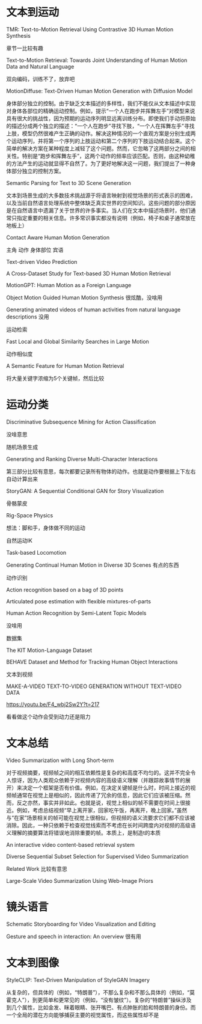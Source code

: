 # 文本到运动

TMR: Text-to-Motion Retrieval Using Contrastive 3D Human Motion Synthesis

章节一比较有趣

Text-to-Motion Retrieval: Towards Joint Understanding of Human Motion Data and Natural Language

双向编码，训练不了，放弃吧

MotionDiffuse: Text-Driven Human Motion Generation with
Diffusion Model

身体部分独立的控制。由于缺乏文本描述的多样性，我们不能仅从文本描述中实现对身体各部位的精确运动控制。例如，提示“一个人在跑步并挥舞左手”对模型来说具有很大的挑战性，因为预期的运动序列明显远离训练分布。即使我们手动将原始的描述分成两个独立的描述：“一个人在跑步”寻找下肢，“一个人在挥舞左手”寻找上肢，模型仍然很难产生正确的动作。解决这种情况的一个直观方案是分别生成两个运动序列，并将第一个序列的上肢运动和第二个序列的下肢运动结合起来。这个简单的解决方案在某种程度上减轻了这个问题。然而，它忽略了这两部分之间的相关性。特别是“跑步和挥舞左手”，这两个动作的频率应该匹配。否则，由这种幼稚的方法产生的运动就显得不自然了。为了更好地解决这一问题，我们提出了一种身体部分独立的控制方案。

Semantic Parsing for Text to 3D Scene Generation

文本到场景生成的大多数技术挑战源于将语言映射到视觉场景的形式表示的困难，以及当前自然语言处理系统中整体缺乏真实世界的空间知识。这些问题的部分原因是在自然语言中遗漏了关于世界的许多事实。当人们在文本中描述场景时，他们通常只指定重要的相关信息。许多常识事实都没有说明（例如，椅子和桌子通常放在地板上）

Contact Aware Human Motion Generation

主角 动作 身体部位 宾语 

Text-driven Video Prediction

A Cross-Dataset Study for Text-based 3D Human Motion Retrieval

MotionGPT: Human Motion as a Foreign Language



Object Motion Guided Human Motion Synthesis 很炫酷，没啥用

 Generating animated videos of human activities from natural language descriptions 没用 

运动检索

Fast Local and Global Similarity Searches in Large Motion

动作相似度

A Semantic Feature for Human Motion Retrieval

将大量关键字浓缩为5个关键帧，然后比较



# 运动分类

Discriminative Subsequence Mining for Action Classification

没啥意思



随机场景生成

Generating and Ranking Diverse Multi-Character Interactions

第三部分比较有意思，每次都要记录所有物体的动作。也就是动作要根据上下左右自动计算出来

StoryGAN: A Sequential Conditional GAN for Story Visualization



骨骼蒙皮

Rig-Space Physics



想法：脚和手，身体做不同的运动



自然运动IK

Task-based Locomotion

Generating Continual Human Motion in Diverse 3D Scenes 有点的东西



动作识别

Action recognition based on a bag of 3D points

Articulated pose estimation with flexible mixtures-of-parts

Human Action Recognition by Semi-Latent Topic Models

没啥用



数据集

The KIT Motion-Language Dataset

BEHAVE Dataset and Method for Tracking Human Object Interactions

文本到视频

MAKE-A-VIDEO TEXT-TO-VIDEO GENERATION WITHOUT TEXT-VIDEO DATA





https://youtu.be/F4_wbj2Sw2Y?t=217

看看做这个动作会受到动力还是阻力

# 文本总结

Video Summarization with Long Short-term

对于视频摘要，视频帧之间的相互依赖性是复杂的和高度不均匀的。这并不完全令人惊讶，因为人类观众依赖于对视频内容的高级语义理解（并跟踪故事情节的展开）来决定一个框架是否有价值。例如，在决定关键帧是什么时，时间上接近的视频帧通常在视觉上是相似的，因此传递了冗余的信息，因此它们应该被压缩。然而，反之亦然，事实并非如此。也就是说，视觉上相似的帧不需要在时间上很接近。例如，考虑总结视频“早上离开家，回家吃午饭，再离开，晚上回家。”虽然与“在家”场景相关的帧可能在视觉上很相似，但视频的语义流要求它们都不应该被消除。因此，一种只依赖于检查视觉线索而不考虑在长时间跨度内对视频的高级语义理解的摘要算法将错误地消除重要的帧。本质上，是制造t的本质

An interactive video content-based retrieval system

Diverse Sequential Subset Selection for Supervised Video Summarization

Related Work 比较有意思

Large-Scale Video Summarization Using Web-Image Priors

# 镜头语言

Schematic Storyboarding for Video Visualization and Editing

Gesture and speech in interaction: An overview 很有用

# 文本到图像

StyleCLIP: Text-Driven Manipulation of StyleGAN Imagery

从复杂的，但具体的（例如，“特朗普”），不那么复杂和不那么具体的（例如，“莫霍克人”），到更简单和更常见的（例如，“没有皱纹”）。复杂的“特朗普”操纵涉及到几个属性，比如金发、眯着眼睛、张开嘴巴、有点肿胀的脸和特朗普的身份。而一个全局的潜在方向能够捕获主要的视觉属性，而这些属性却不是
